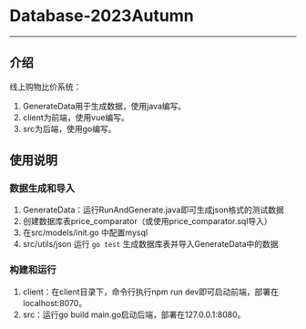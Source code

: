 # Database-2023Autumn

***

## 介绍

线上购物比价系统：

1. GenerateData用于生成数据，使用java编写。
2. client为前端，使用vue编写。
3. src为后端，使用go编写。

## 使用说明

### 数据生成和导入
1. GenerateData：运行RunAndGenerate.java即可生成json格式的测试数据
2. 创建数据库表price_comparator（或使用price_comparator.sql导入）
3. 在src/models/init.go 中配置mysql
4. src/utils/json 运行 `go test` 生成数据库表并导入GenerateData中的数据

### 构建和运行
1. client：在client目录下，命令行执行npm run dev即可启动前端，部署在localhost:8070。
2. src：运行go build main.go启动后端，部署在127.0.0.1:8080。
